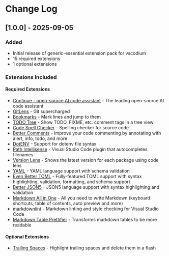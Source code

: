 # Change Log

## [1.0.0] - 2025-09-05

### Added
- Initial release of generic-essential extension pack for vscodium
- 15 required extensions
- 1 optional extensions

### Extensions Included

#### Required Extensions
- [Continue - open-source AI code assistant](https://open-vsx.org/extension/Continue/continue) - The leading open-source AI code assistant
- [GitLens](https://open-vsx.org/extension/eamodio/gitlens) - Git supercharged
- [Bookmarks](https://marketplace.visualstudio.com/items?itemName&#x3D;alefragnani.bookmarks) - Mark lines and jump to them
- [TODO Tree](https://marketplace.visualstudio.com/items?itemName&#x3D;gruntfuggly.todo-tree) - Show TODO, FIXME, etc. comment tags in a tree view
- [Code Spell Checker](https://marketplace.visualstudio.com/items?itemName&#x3D;streetsidesoftware.code-spell-checker) - Spelling checker for source code
- [Better Comments](https://marketplace.visualstudio.com/items?itemName&#x3D;aaron-bond.better-comments) - Improve your code commenting by annotating with alert, info, todo, and more
- [DotENV](https://open-vsx.org/extension/mikestead/dotenv) - Support for dotenv file syntax
- [Path Intellisense](https://open-vsx.org/extension/christian-kohler/path-intellisense) - Visual Studio Code plugin that autocompletes filenames
- [Version Lens](https://open-vsx.org/extension/pflannery/vscode-versionlens) - Shows the latest version for each package using code lens
- [YAML](https://marketplace.visualstudio.com/items?itemName&#x3D;redhat.vscode-yaml) - YAML language support with schema validation
- [Even Better TOML](https://open-vsx.org/extension/tamasfe/even-better-toml) - Fully-featured TOML support with syntax highlighting, validation, formatting, and schema support
- [Better JSON5](https://open-vsx.org/extension/BlueGlassBlock/better-json5) - JSON5 language support with syntax highlighting and validation
- [Markdown All in One](https://marketplace.visualstudio.com/items?itemName&#x3D;yzhang.markdown-all-in-one) - All you need to write Markdown (keyboard shortcuts, table of contents, auto preview and more)
- [markdownlint](https://marketplace.visualstudio.com/items?itemName&#x3D;davidanson.vscode-markdownlint) - Markdown linting and style checking for Visual Studio Code
- [Markdown Table Prettifier](https://marketplace.visualstudio.com/items?itemName&#x3D;darkriszty.markdown-table-prettify) - Transforms markdown tables to be more readable

#### Optional Extensions  
- [Trailing Spaces](https://open-vsx.org/extension/shardulm94/trailing-spaces) - Highlight trailing spaces and delete them in a flash
